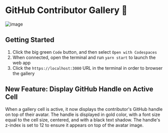 # GitHub Contributor Gallery 📖

![image](https://github.com/lostintangent/contributor-gallery/assets/116461/b5191c96-611e-4f03-ad80-f830cd9a6ce1)

## Getting Started

1. Click the big green `Code` button, and then select `Open with Codespaces`
1. When connected, open the terminal and run `yarn start` to launch the web app
1. Click the `https://localhost:3000` URL in the terminal in order to browser the gallery

## New Feature: Display GitHub Handle on Active Cell

When a gallery cell is active, it now displays the contributor's GitHub handle on top of their avatar. The handle is displayed in gold color, with a font size equal to the cell size, centered, and with a black text shadow. The handle's z-index is set to 12 to ensure it appears on top of the avatar image.
